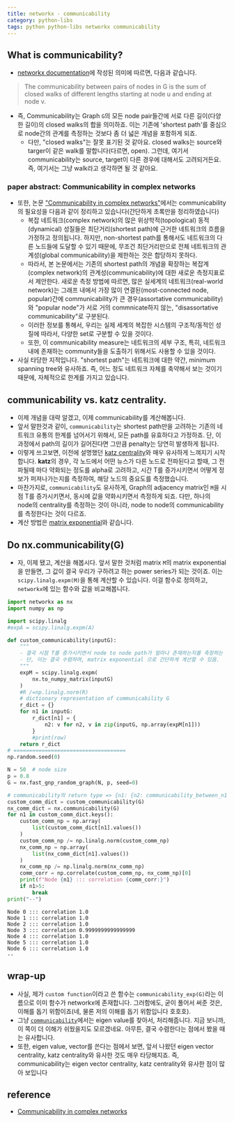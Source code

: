 ```yaml
---
title: networkx - communicability
category: python-libs
tags: python python-libs networkx communicability
---
```


## What is communicability?

- [networkx documentation](https://networkx.github.io/documentation/stable/reference/algorithms/generated/networkx.algorithms.communicability_alg.communicability.html#networkx.algorithms.communicability_alg.communicability)에 작성된 의미에 따르면, 다음과 같습니다. 

> The communicability between pairs of nodes in G is the sum of closed walks of different lengths starting at node u and ending at node v.

- 즉, Communicability는 Graph `G`의 모든 node pair들간에 서로 다른 길이(다양한 길이)의 closed walks의 합을 의미하죠. 이는 기존에 'shortest path'를 중심으로 node간의 관계를 측정하는 것보다 좀 더 넓은 개념을 포함하게 되죠.
    - 다만, "closed walks"는 잘못 표기된 것 같아요. closed walks는 source와 targer이 같은 walk를 말합니다(다르면, open). 그런데, 여기서 communicability는 source, target이 다른 경우에 대해서도 고려되거든요. 즉, 여기서는 그냥 walk라고 생각하면 될 것 같아요.

### paper abstract: Communicability in complex networks

- 또한, 논문 ["Communicability in complex networks"](https://arxiv.org/pdf/0707.0756.pdf)에서는 communicability의 필요성을 다음과 같이 정리하고 있습니다(간단하게 초록만을 정리하였습니다)
    - 복잡 네트워크(complex network)의 많은 위상학적(topological) 동적(dynamical) 성질들은 최단거리(shortest path)에 근거한 네트워크의 흐름을 가정하고 정의됩니다. 하지만, non-shortest path를 통해서도 네트워크의 다른 노드들에 도달할 수 있기 때문에, 무조건 최단거리만으로 전체 네트워크의 관계성(global communicability)을 제한하는 것은 합당하지 못하다.
    - 따라서, 본 논문에서는 기존의 shortest path의 개념을 확장하는 복잡계(complex network)의 관계성(communicability)에 대한 새로운 측정지표로서 제안한다. 새로운 측정 방법에 따르면, 많은 실세계의 네트워크(real-world network)는 그래프 내에서 가장 많이 연결된(most-connected node, popular)간에 communicability가 큰 경우(assortative communicability)와 "popular node"가 서로 거의 commnicate하지 않는, "disassortative communicability"로 구분된다.
    - 이러한 정보를 통해서, 우리는 실제 세계의 복잡한 시스템의 구조적/동적인 성질에 따라서, 다양한 set로 구분할 수 있을 것이다. 
    - 또한, 이 communicability measure는 네트워크의 세부 구조, 특히, 네트워크 내에 존재하는 community들을 도출하기 위해서도 사용할 수 있을 것이다. 
- 사실 타당한 지적입니다. "shortest path"는 네트워크에 대한 약간, minimum spanning tree와 유사하죠. 즉, 어느 정도 네트워크 자체를 축약해서 보는 것이기 때문에, 자체적으로 한계를 가지고 있습니다. 

## communicability vs. katz centrality.

- 이제 개념을 대략 알겠고, 이제 communicability를 계산해봅니다. 
- 앞서 말한것과 같이, `communicability`는 shortest path만을 고려하는 기존의 네트워크 유통의 한계를 넘어서기 위해서, 모든 path를 유효하다고 가정하죠. 단, 이 과정에서 path의 길이가 길어진다면 그만큼 penalty는 당연히 발생하게 됩니다. 
- 이렇게 쓰고보면, 이전에 설명했던 [katz centrality](https://en.wikipedia.org/wiki/Katz_centrality)와 매우 유사하게 느껴지기 시작합니다. **katz**의 경우, 각 노드에서 어떤 뉴스가 다른 노드로 전파된다고 할때, 그 전파될때 마다 약화되는 정도를 alpha로 고려하고, 시간 T를 증가시키면서 어떻게 정보가 퍼져나가는지를 측정하여, 해당 노드의 중요도를 측정했습니다. 
- 마찬가지로, `communicability`도 유사하게, Graph의 adjacency matrix인 `M`을 시점 T를 증가시키면서, 동시에 값을 약화시키면서 측정하게 되죠. 다만, 하나의 node의 centrality를 측정하는 것이 아니라, node to node의 communicability를 측정한다는 것이 다르죠. 
- 계산 방법은 [matrix exponential](https://en.wikipedia.org/wiki/Matrix_exponential)와 같습니다. 

## Do nx.communicability(G)

- 자, 이제 됐고, 계산을 해봅시다. 앞서 말한 것처럼 matrix `M`의 matrix exponential 을 만들면, 그 값이 결국 우리가 구하려고 하는 power series가 되는 것이죠. 이는 `scipy.linalg.expm(M)`을 통해 계산할 수 있습니다. 이걸 함수로 정의하고, `networkx`에 있는 함수와 값을 비교해봅니다. 

```python
import networkx as nx
import numpy as np

import scipy.linalg
#expA = scipy.linalg.expm(A)

def custom_communicability(inputG):
    """
    - 결국 시점 T를 증가시키면서 node to node path가 얼마나 존재하는지를 측정하는 식으로 계산
    - 단, 이는 결국 수렴하며, matrix exponential 으로 간단하게 계산할 수 있음.
    """
    expM = scipy.linalg.expm(
        nx.to_numpy_matrix(inputG)
    )
    #R /=np.linalg.norm(R)
    # dictionary representation of communicability G
    r_dict = {}
    for n1 in inputG:
        r_dict[n1] = {
            n2: v for n2, v in zip(inputG, np.array(expM[n1]))
        }
        #print(row)
    return r_dict
# ====================================
np.random.seed(0)

N = 50  # node size
p = 0.8
G = nx.fast_gnp_random_graph(N, p, seed=0)

# communicability의 return type => {n1: {n2: communicability_between_n1_and_n2}}
custom_comm_dict = custom_communicability(G)
nx_comm_dict = nx.communicability(G)
for n1 in custom_comm_dict.keys():
    custom_comm_np = np.array(
        list(custom_comm_dict[n1].values())
    )
    custom_comm_np /= np.linalg.norm(custom_comm_np)
    nx_comm_np = np.array(
        list(nx_comm_dict[n1].values())
    )
    nx_comm_np /= np.linalg.norm(nx_comm_np)
    comm_corr = np.correlate(custom_comm_np, nx_comm_np)[0]
    print(f"Node {n1} ::: correlation {comm_corr:}")
    if n1>5:
        break
print("--")
```

```
Node 0 ::: correlation 1.0
Node 1 ::: correlation 1.0
Node 2 ::: correlation 1.0
Node 3 ::: correlation 0.9999999999999999
Node 4 ::: correlation 1.0
Node 5 ::: correlation 1.0
Node 6 ::: correlation 1.0
--
```

## wrap-up

- 사실, 제가 `custom function`이라고 쓴 함수는 `communicability_exp(G)`라는 이름으로 이미 함수가 networkx에 존재합니다. 그러함에도, 굳이 풀어서 써준 것은, 이해를 돕기 위함이죠(네, 물론 저의 이해를 돕기 위함입니다 호호호). 
- 그냥 [`communicability`](https://networkx.github.io/documentation/stable/_modules/networkx/algorithms/communicability_alg.html#communicability)에서는 eigen value를 찾아서, 처리해줍니다. 지금 보니까, 이 쪽이 더 이해가 쉬웠을지도 모르겠네요. 아무튼, 결국 수렴한다는 점에서 봤을 때는 유사합니다. 
- 또한, eigen value, vector를 쓴다는 점에서 보면, 앞서 나왔던 eigen vector centrality, katz centrality와 유사한 것도 매우 타당해지죠. 즉, communicability는 eigen vector centrality, katz centrality와 유사한 점이 많아 보입니다



## reference

- [Communicability in complex networks](https://journals.aps.org/pre/abstract/10.1103/PhysRevE.77.036111)